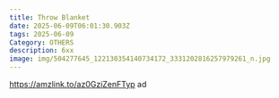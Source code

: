 ```yaml
---
title: Throw Blanket
date: 2025-06-09T06:01:30.903Z
tags: 2025-06-09
Category: OTHERS
description: 6xx
image: img/504277645_122130354140734172_3331202816257979261_n.jpg
---
```

https://amzlink.to/az0GziZenFTyp ad